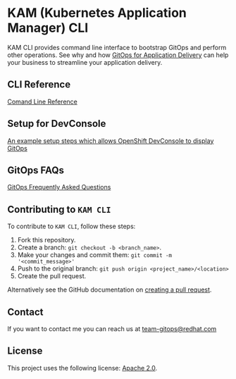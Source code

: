 # KAM (Kubernetes Application Manager) CLI

KAM CLI provides command line interface to bootstrap GitOps and perform other operations.  See why and how [GitOps for Application Delivery](./docs/README.md) can help your business to streamline your application delivery.

## CLI Reference

[Comand Line Reference](./docs/commands/README.md)

## Setup for DevConsole

[An example setup steps which allows OpenShift DevConsole to display GitOps](./docs/devconsole)

## GitOps FAQs

[GitOps Frequently Asked Questions](./docs/FAQ/GitopsFAQ.md)

## Contributing to `KAM CLI`

To contribute to `KAM CLI`, follow these steps:

1. Fork this repository.
2. Create a branch: `git checkout -b <branch_name>`.
3. Make your changes and commit them: `git commit -m '<commit_message>'`
4. Push to the original branch: `git push origin <project_name>/<location>`
5. Create the pull request.

Alternatively see the GitHub documentation on [creating a pull request](https://help.github.com/en/github/collaborating-with-issues-and-pull-requests/creating-a-pull-request).

## Contact

If you want to contact me you can reach us at [team-gitops@redhat.com](mailto:team-gitops@redhat.com)

## License

This project uses the following license: [Apache 2.0](./LICENSE).
